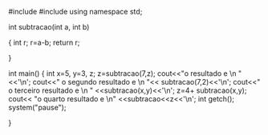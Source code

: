 
#include <iostream>
#include<cstdlib>
using namespace std;

int subtracao(int a, int b)

{
	int r;
	r=a-b;
	return r;
	
}


int main()
{
	int x=5, y=3, z;
	z=subtracao(7,z);
	cout<<"o resultado e \n "<<'\n';
	cout<<" o segundo resultado e \n "<< subtracao(7,2)<<'\n';
	cout<<" o terceiro resultado e \n " <<subtracao(x,y)<<'\n';
	z=4+ subtracao(x,y);
	cout<< "o quarto resultado e \n" <<subtracao<<z<<'\n';
    int getch();
    system("pause");

	
	
	
}

